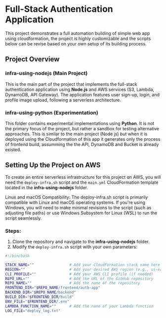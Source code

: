 # Full-Stack Authentication Application

This project demonstrates a full automation building of simple web app using cloudformation, the project is highly customizable and the scripts below can be revise based on your own setup of its building process.

## Project Overview

### infra-using-nodejs (Main Project)
This is the main part of the project that implements the full-stack authentication application using **Node.js** and AWS services (S3, Lambda, DynamoDB, API Gateway). The application features user sign-up, login, and profile image upload, following a serverless architecture.

### infra-using-python (Experimentation)
This folder contains experimental implementations using **Python**. It is not the primary focus of the project, but rather a sandbox for testing alternative approaches. This is similar to the main project (Node js) but when it is deployed using the Cloudformation of this app it generates only the process of frontend build, assumming the the API, DynamoDB and Bucket is already existed. 

## Setting Up the Project on AWS

To create an entire serverless infrastructure for this project on AWS, you will need the `deploy-infra.sh` script and the `main.yml` CloudFormation template located in the **infra-using-nodejs** folder.

Linux and macOS Compatibility:
The deploy-infra.sh script is primarily compatible with Linux and macOS operating systems. If you're using Windows, you will need to make minimal revisions to the script (such as adjusting file paths) or use Windows Subsystem for Linux (WSL) to run the script seamlessly.

### Steps:

1. Clone the repository and navigate to the **infra-using-nodejs** folder.
2. Modify the `deploy-infra.sh` script with your own parameters:

```bash
#!/bin/bash

STACK_NAME=""                # Add your CloudFormation stack name here
REGION=""                    # Add your desired AWS region (e.g., us-east-1)
CLI_PROFILE=""               # Add your AWS CLI profile (if needed)
REPO_URL=""                  # Add the URL of the GitHub repository
REPO_NAME=""                 # Add the name of the repository
FRONTEND_DIR="$REPO_NAME/frontend/auth-app"
BACKEND_DIR="$REPO_NAME/backend"
BUILD_DIR="$FRONTEND_DIR/build"
ENV_FILE="$FRONTEND_DIR/.env"
LAMBDA_FUNCTION_NAME=""      # Add the name of your Lambda function
LOG_FILE="deploy_log.txt"


